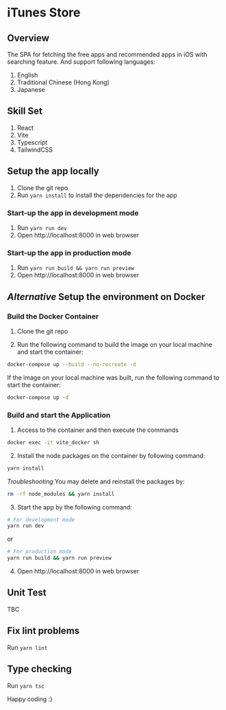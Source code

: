 # iTunes Store

## Overview
The SPA for fetching the free apps and recommended apps in iOS with searching feature. And support following languages:

1. English
2. Traditional Chinese (Hong Kong)
3. Japanese

## Skill Set

1. React
2. Vite
3. Typescript
4. TailwindCSS

## Setup the app locally

1. Clone the git repo
2. Run `yarn install` to install the dependencies for the app

### Start-up the app in development mode

1. Run `yarn run dev`
2. Open http://localhost:8000 in web browser

### Start-up the app in production mode

1. Run `yarn run build && yarn run preview`
2. Open http://localhost:8000 in web browser

## <i>Alternative</i> Setup the environment on Docker

### Build the Docker Container

1. Clone the git repo

2. Run the following command to build the image on your local machine and start the container:

```bash
docker-compose up --build --no-recreate -d
```

If the image on your local machine was built, run the following command to start the container:

```bash
docker-compose up -d
```

### Build and start the Application

1. Access to the container and then execute the commands

```bash
docker exec -it vite_docker sh
```

2. Install the node packages on the container by following command:

```bash
yarn install
```

<i>Troubleshooting</i> You may delete and reinstall the packages by:

```bash
rm -rf node_modules && yarn install
```

3. Start the app by the following command:

```bash
# For development mode
yarn run dev
```

or

```bash
# For production mode
yarn run build && yarn run preview
```

4. Open http://localhost:8000 in web browser

## Unit Test

TBC

## Fix lint problems

Run `yarn lint` 

## Type checking

Run `yarn tsc`

Happy coding :)